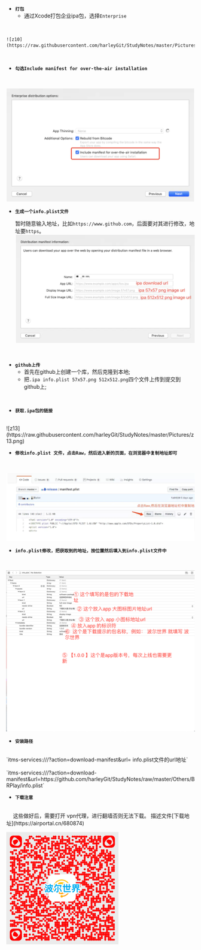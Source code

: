 - **`打包`**
	- 通过Xcode打包企业ipa包，选择`Enterprise`
<br/>
	
	![z10](https://raw.githubusercontent.com/harleyGit/StudyNotes/master/Pictures/z10.png)
<br/>

- **`勾选Include manifest for over-the-air installation`**

<br/>

![z11](https://raw.githubusercontent.com/harleyGit/StudyNotes/master/Pictures/z11.png)
<br/>

- **`生成一个info.plist文件`**

	暂时随意输入地址，比如`https://www.github.com`，后面要对其进行修改，地址要`https`。
		<br/>
		![z12](https://raw.githubusercontent.com/harleyGit/StudyNotes/master/Pictures/z12.png)
	
<br/>	

- **`github上传`**
	- 首先在github上创建一个库，然后克隆到本地;
	- 把`.ipa info.plist 57x57.png 512x512.png`四个文件上传到提交到github上;
<br/>

- **`获取.ipa包的链接`**
<br/>
![z13](https://raw.githubusercontent.com/harleyGit/StudyNotes/master/Pictures/z13.png)
<br/>

- **`修改info.plist 文件，点击Raw，然后进入新的页面，在浏览器中复制地址即可`**
<br/>

![z15](https://raw.githubusercontent.com/harleyGit/StudyNotes/master/Pictures/z15.png)
<br/>

- **`info.plist修改，把获取到的地址，按位置然后填入到info.plist文件中`**
<br/>

![z14](https://raw.githubusercontent.com/harleyGit/StudyNotes/master/Pictures/z14.png)
<br/>

- **`安装路径`**
<br/>
`itms-services:///?action=download-manifest&url= info.plist文件的url地址`
<br/>
<br/>
`itms-services:///?action=download-manifest&url=https://github.com/harleyGit/StudyNotes/raw/master/Others/BRPlay/info.plist`

<br/>

- **`下载注意`**
<br/>
&emsp; 这些做好后，需要打开 vpn代理，进行翻墙否则无法下载。
描述文件[下载地址](https://airportal.cn/680874)

[![GitHubBRPlay](https://raw.githubusercontent.com/harleyGit/StudyNotes/master/Pictures/GitHubBRPlay.png)](https://www.liantu.com/)

